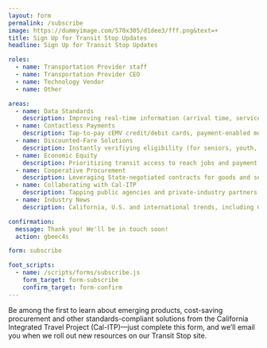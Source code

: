 ```yaml
---
layout: form
permalink: /subscribe
image: https://dummyimage.com/570x305/d1dee3/fff.png&text=+
title: Sign Up for Transit Stop Updates
headline: Sign Up for Transit Stop Updates

roles:
  - name: Transportation Provider staff
  - name: Transportation Provider CEO
  - name: Technology Vendor
  - name: Other

areas:
  - name: Data Standards
    description: Improving real-time information (arrival time, service changes...)
  - name: Contactless Payments
    description: Tap-to-pay cEMV credit/debit cards, payment-enabled mobile wallets, processing...
  - name: Discounted-Fare Solutions
    description: Instantly verifiying eligibility (for seniors, youth, veterans, persons with disabilities, low-income riders, employee benefits...)
  - name: Economic Equity
    description: Prioritizing transit access to reach jobs and payment methods if underbanked
  - name: Cooperative Procurement
    description: Leveraging State-negotiated contracts for goods and services, including payment processing
  - name: Collaborating with Cal-ITP
    description: Tapping public agencies and private-industry partners on innovative standards-compliant solutions that net cost savings
  - name: Industry News
    description: California, U.S. and international trends, including COVID-19 recovery stories revealed by open-source data

confirmation:
  message: Thank you! We'll be in touch soon!
  action: gbeec4s

form: subscribe

foot_scripts:
  - name: /scripts/forms/subscribe.js
    form_target: form-subscribe
    confirm_target: form-confirm
---
```

Be among the first to learn about emerging products, cost-saving procurement and other standards-compliant solutions from the California Integrated Travel Project (Cal-ITP)—just complete this form, and we’ll email you when we roll out new resources on our Transit Stop site.
